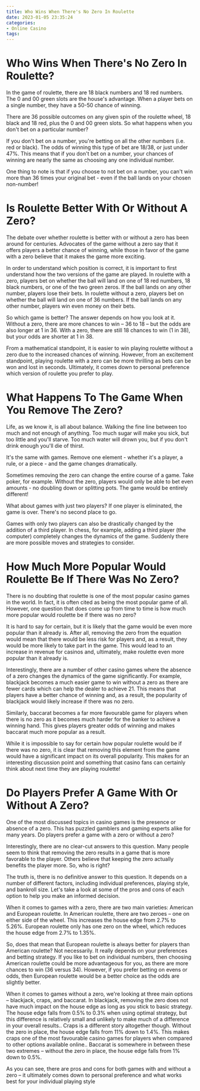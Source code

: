 ```yaml
---
title: Who Wins When There's No Zero In Roulette
date: 2023-01-05 23:35:24
categories:
- Online Casino
tags:
---
```



#  Who Wins When There's No Zero In Roulette?

In the game of roulette, there are 18 black numbers and 18 red numbers. The 0 and 00 green slots are the house's advantage. When a player bets on a single number, they have a 50-50 chance of winning.

There are 36 possible outcomes on any given spin of the roulette wheel, 18 black and 18 red, plus the 0 and 00 green slots. So what happens when you don't bet on a particular number?

If you don't bet on a number, you're betting on all the other numbers (i.e. red or black). The odds of winning this type of bet are 18/38, or just under 47%. This means that if you don't bet on a number, your chances of winning are nearly the same as choosing any one individual number.

One thing to note is that if you choose to not bet on a number, you can't win more than 36 times your original bet - even if the ball lands on your chosen non-number!

#  Is Roulette Better With Or Without A Zero?

The debate over whether roulette is better with or without a zero has been around for centuries. Advocates of the game without a zero say that it offers players a better chance of winning, while those in favor of the game with a zero believe that it makes the game more exciting.

In order to understand which position is correct, it is important to first understand how the two versions of the game are played. In roulette with a zero, players bet on whether the ball will land on one of 18 red numbers, 18 black numbers, or one of the two green zeros. If the ball lands on any other number, players lose their bets. In roulette without a zero, players bet on whether the ball will land on one of 36 numbers. If the ball lands on any other number, players win even money on their bets.

So which game is better? The answer depends on how you look at it. Without a zero, there are more chances to win – 36 to 18 – but the odds are also longer at 1 in 36. With a zero, there are still 18 chances to win (1 in 38), but your odds are shorter at 1 in 38.

From a mathematical standpoint, it is easier to win playing roulette without a zero due to the increased chances of winning. However, from an excitement standpoint, playing roulette with a zero can be more thrilling as bets can be won and lost in seconds. Ultimately, it comes down to personal preference which version of roulette you prefer to play.

#  What Happens To The Game When You Remove The Zero?

Life, as we know it, is all about balance. Walking the fine line between too much and not enough of anything. Too much sugar will make you sick, but too little and you'll starve. Too much water will drown you, but if you don't drink enough you'll die of thirst.

It's the same with games. Remove one element - whether it's a player, a rule, or a piece - and the game changes dramatically.

Sometimes removing the zero can change the entire course of a game. Take poker, for example. Without the zero, players would only be able to bet even amounts - no doubling down or splitting pots. The game would be entirely different!

What about games with just two players? If one player is eliminated, the game is over. There's no second place to go.

Games with only two players can also be drastically changed by the addition of a third player. In chess, for example, adding a third player (the computer) completely changes the dynamics of the game. Suddenly there are more possible moves and strategies to consider.

#  How Much More Popular Would Roulette Be If There Was No Zero?

There is no doubting that roulette is one of the most popular casino games in the world. In fact, it is often cited as being the most popular game of all. However, one question that does come up from time to time is how much more popular would roulette be if there was no zero?

It is hard to say for certain, but it is likely that the game would be even more popular than it already is. After all, removing the zero from the equation would mean that there would be less risk for players and, as a result, they would be more likely to take part in the game. This would lead to an increase in revenue for casinos and, ultimately, make roulette even more popular than it already is.

Interestingly, there are a number of other casino games where the absence of a zero changes the dynamics of the game significantly. For example, blackjack becomes a much easier game to win without a zero as there are fewer cards which can help the dealer to achieve 21. This means that players have a better chance of winning and, as a result, the popularity of blackjack would likely increase if there was no zero.

Similarly, baccarat becomes a far more favourable game for players when there is no zero as it becomes much harder for the banker to achieve a winning hand. This gives players greater odds of winning and makes baccarat much more popular as a result.

While it is impossible to say for certain how popular roulette would be if there was no zero, it is clear that removing this element from the game would have a significant impact on its overall popularity. This makes for an interesting discussion point and something that casino fans can certainly think about next time they are playing roulette!

#  Do Players Prefer A Game With Or Without A Zero?

One of the most discussed topics in casino games is the presence or absence of a zero. This has puzzled gamblers and gaming experts alike for many years. Do players prefer a game with a zero or without a zero?

Interestingly, there are no clear-cut answers to this question. Many people seem to think that removing the zero results in a game that is more favorable to the player. Others believe that keeping the zero actually benefits the player more. So, who is right?

The truth is, there is no definitive answer to this question. It depends on a number of different factors, including individual preferences, playing style, and bankroll size. Let's take a look at some of the pros and cons of each option to help you make an informed decision.

When it comes to games with a zero, there are two main varieties: American and European roulette. In American roulette, there are two zeroes – one on either side of the wheel. This increases the house edge from 2.7% to 5.26%. European roulette only has one zero on the wheel, which reduces the house edge from 2.7% to 1.35%.

So, does that mean that European roulette is always better for players than American roulette? Not necessarily. It really depends on your preferences and betting strategy. If you like to bet on individual numbers, then choosing American roulette could be more advantageous for you, as there are more chances to win (36 versus 34). However, if you prefer betting on evens or odds, then European roulette would be a better choice as the odds are slightly better.

When it comes to games without a zero, we're looking at three main options – blackjack, craps, and baccarat. In blackjack, removing the zero does not have much impact on the house edge as long as you stick to basic strategy. The house edge falls from 0.5% to 0.3% when using optimal strategy, but this difference is relatively small and unlikely to make much of a difference in your overall results.. Craps is a different story altogether though. Without the zero in place, the house edge falls from 11% down to 1.4%. This makes craps one of the most favourable casino games for players when compared to other options available online.. Baccarat is somewhere in between these two extremes – without the zero in place, the house edge falls from 1% down to 0.5%.

As you can see, there are pros and cons for both games with and without a zero – it ultimately comes down to personal preference and what works best for your individual playing style